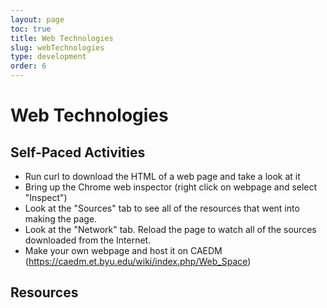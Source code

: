```yaml
---
layout: page
toc: true
title: Web Technologies
slug: webTechnologies
type: development
order: 6
---
```


# Web Technologies


## Self-Paced Activities

- Run curl to download the HTML of a web page and take a look at it
- Bring up the Chrome web inspector (right click on webpage and select "Inspect")
- Look at the "Sources" tab to see all of the resources that went into making the page.
- Look at the "Network" tab. Reload the page to watch all of the sources downloaded from the Internet.
- Make your own webpage and host it on CAEDM (https://caedm.et.byu.edu/wiki/index.php/Web_Space)



## Resources

